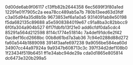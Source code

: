 0d00de6ab9f06117
c13ffb82b2644358
6ec5699f3f80a1ed
12291e01f7905c2a
eea78cc489ab5a7b
780b13eed63d3fdf
c3a05d94a35d8b5b
9673853ef6a1a0a5
9314091ab8e50198
f5da682135c89688
a5e5908384019e67
c91a8ba3c82bbcc9
6f0fa304a904b527
6f17fdbfb13f21e0
add6cfdf0da5cdc4
85291a564d212598
8114c1774e51814c
7a4def91dc6e2f42
0ac8ef16cd2668bc
00b8d61bd7a3ab36
7c94e0288d88d272
fa60a544b1889098
3914f3aafe697238
9a9056be584ea60d
34907cc44a97924a
9a9347b608713c3c
397f34d2def108b0
1f23434f519b6451
ff1e34abc94de29a
cda0d1865e805814
dc6473e320b299a5
